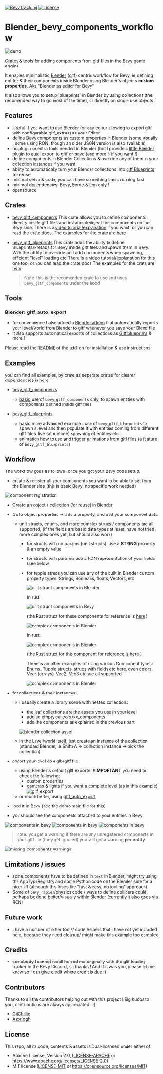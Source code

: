 [![Bevy tracking](https://img.shields.io/badge/Bevy%20tracking-released%20version-lightblue)](https://github.com/bevyengine/bevy/blob/main/docs/plugins_guidelines.md#main-branch-tracking)
[![License](https://img.shields.io/crates/l/bevy_gltf_components)](https://github.com/kaosat-dev/Blender_bevy_components_workflow/blob/main/LICENSE.md)

# Blender_bevy_components_workflow

![demo](./docs/blender_gltf_components.png)

Crates & tools for adding components from gltf files in the [Bevy](https://bevyengine.org/) game engine.

It enables minimalistic [Blender](https://www.blender.org/) (gltf) centric workflow for Bevy, ie defining entites & their components
inside Blender using Blender's objects **custom properties**.
Aka "Blender as editor for Bevy"

It also allows you to setup 'blueprints' in Blender by using collections (the recomended way to go most of the time), or directly on single use objects .

## Features

- Useful if you want to use Blender (or any editor allowing to export gltf with configurable gltf_extras) as your Editor
- define Bevy components as custom properties in Blender (some visually , some using RON, though an older JSON version is also available)
- no plugin or extra tools needed in Blender (but I provide a [little Blender plugin](./tools/gltf_auto_export/README.md) to auto-export to gltf on save (and more !) if you want !)
- define components in Blender Collections & override any of them in your collection instances if you want
- ability to automatically turn your Blender collections into [gltf Blueprints](./crates/bevy_gltf_blueprints/README.md) for reuse
- minimal setup & code, you can have something basic running fast
- minimal dependencies: Bevy, Serde & Ron only !
- opensource

## Crates

- [bevy_gltf_components](./crates/bevy_gltf_components/) This crate allows you to define components direclty inside gltf files and instanciate/inject the components on the Bevy side.
  There is a [video tutorial/explanation](https://youtu.be/-lcScjQCA3c) if you want, or you can read the crate docs.
  The examples for the crate are [here](./examples/bevy_gltf_components/)

- [bevy_gltf_blueprints](./crates/bevy_gltf_blueprints/) This crate adds the ability to define Blueprints/Prefabs for Bevy inside gltf files and spawn them in Bevy. With the ability to override and add components when spawning, efficient "level" loading etc
  There is a [video tutorial/explanation](https://youtu.be/CgyNtwgYwdM) for this one too, or you can read the crate docs
  The examples for the crate are [here](./examples/bevy_gltf_blueprints/basic/)
  > Note: this is the recomended crate to use and uses `bevy_gltf_components` under the hood

## Tools

### Blender: gltf_auto_export

- for convenience I also added a [Blender addon](./tools/gltf_auto_export/README.md) that automatically exports your level/world from Blender to gltf whenever you save your Blend file
- it also supports automatical exports of collections as [Gltf blueprints](./crates/bevy_gltf_blueprints/README.md) & more !

Please read the [README](./tools/gltf_auto_export/README.md) of the add-on for installation & use instructions

## Examples

you can find all examples, by crate as seperate crates for clearer dependencies in [here](./examples/)

- [bevy_gltf_components](./examples/bevy_gltf_components/)

  - [basic](./examples/bevy_gltf_components/basic/) use of `bevy_gltf_components` only, to spawn entities with components defined inside gltf files

- [bevy_gltf_blueprints](./examples/bevy_gltf_blueprints/)
  - [basic](./examples/bevy_gltf_blueprints/basic/) more advanced example : use of `bevy_gltf_blueprints` to spawn a level and then populate it with entities coming from different gltf files, live (at runtime) spawning of entities etc
  - [animation](./examples/bevy_gltf_blueprints/animation/) how to use and trigger animations from gltf files (a feature of `bevy_gltf_blueprints`)

## Workflow

The workflow goes as follows (once you got your Bevy code setup)

- create & register all your components you want to be able to set from the Blender side (this is basic Bevy, no specific work needed)

![component registration](./docs/component_registration.png)

- Create an object / collection (for reuse) in Blender
- Go to object properties => add a property, and add your component data

  - unit structs, enums, and more complex strucs / components are all supported, (if the fields are basic data types at least, have not tried more complex ones yet, but should also work)

    - for structs with no params (unit structs): use a **STRING** property & an empty value
    - for structs with params: use a RON representation of your fields (see below
    - for tupple strucs you can use any of the built in Blender custom property types: Strings, Booleans, floats, Vectors, etc

      ![unit struct components in Blender](./docs/components_blender.png)

      In rust:

      ![unit struct components in Bevy](./docs/demo_simple_components.png)

      (the Rust struct for these components for reference is [here](./examples/bevy_gltf_components/basic/src/main.rs#32) )

      ![complex components in Blender](./docs/components_blender_parameters.png)

      In rust:

      ![complex components in Blender](./docs/camera_tracking_component.png)

      (the Rust struct for this component for reference is [here](./examples/bevy_gltf_components/basic/src/core/camera/camera_tracking.rs#21) )

      There is an other examples of using various Component types: Enums, Tupple structs, strucs with fields etc [here](./examples/bevy_gltf_components/basic/src/test_components.rs),
      even colors, Vecs (arrays), Vec2, Vec3 etc are all supported

      ![complex components in Blender](./docs/components_blender_parameters2.png)

- for collections & their instances:

  - I usually create a library scene with nested collections

    - the leaf collections are the assets you use in your level
    - add an empty called xxxx_components
    - add the components as explained in the previous part

    ![blender collection asset](./docs/blender_collections.png)

  - In the Level/world itself, just create an instance of the collection (standard Blender, ie Shift+A -> collection instance -> pick the collection)

- export your level as a glb/gltf file :

  - using Blender's default gltf exporter
    !!**IMPORTANT** you need to check the following:
    - custom properties
    - cameras & lights if you want a complete level (as in this example)
      ![gltf_export](./docs/gltf_export.png)
  - or much better, using [gltf_auto_export](./tools/gltf_auto_export/)

- load it in Bevy (see the demo main file for this)
- you should see the components attached to your entities in Bevy

![components in bevy](./docs/components_bevy.png)
![components in bevy](./docs/components_bevy2.png)
![components in bevy](./docs/components_bevy3.png)

> note: you get a warning if there are any unregistered components in your gltf file (they get ignored)
> you will get a warning **per entity**

![missing components warnings](./docs/component_warnings.png)

## Limitations / issues

- some components have to be defined in `text` in Blender, might try using the AppTypeRegistry and some Python code on the Blender side for a nicer UI (although this loses the "fast & easy, no tooling" approach)
- Some of `bevy_rapier`/physics code / ways to define colliders could perhaps be done better/visually within Blender (currently it also goes via RON)

## Future work

- I have a number of other tools/ code helpers that I have not yet included here, because they need cleanup/ might make this example too complex

## Credits

- somebody I cannot recall helped me originally with the gltf loading tracker in the Bevy Discord, so thanks ! And if it was you, please let me know so I can give credit where credit is due :)

## Contributors

Thanks to all the contributors helping out with this project ! Big kudos to you, contributions are always appreciated ! :)

- [GitGhillie](https://github.com/GitGhillie)
- [Azorlogh](https://github.com/Azorlogh)

## License

This repo, all its code, contents & assets is Dual-licensed under either of

- Apache License, Version 2.0, ([LICENSE-APACHE](./LICENSE_APACHE.md) or https://www.apache.org/licenses/LICENSE-2.0)
- MIT license ([LICENSE-MIT](./LICENSE_MIT.md) or https://opensource.org/licenses/MIT)
